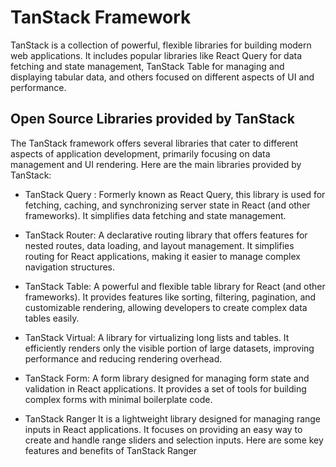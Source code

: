 # TanStack Framework
TanStack is a collection of powerful, flexible libraries for building modern web applications. It includes popular libraries like React Query for data fetching and state management, TanStack Table for managing and displaying tabular data, and others focused on different aspects of UI and performance.

## Open Source Libraries provided by TanStack 

The TanStack framework offers several libraries that cater to different aspects of application development, primarily focusing on data management and UI rendering. Here are the main libraries provided by TanStack:

- TanStack Query :  Formerly known as React Query, this library is used for fetching, caching, and synchronizing server state in React (and other frameworks). It simplifies data fetching and state management.

- TanStack Router:
A declarative routing library that offers features for nested routes, data loading, and layout management. It simplifies routing for React applications, making it easier to manage complex navigation structures.

- TanStack Table: 
A powerful and flexible table library for React (and other frameworks). It provides features like sorting, filtering, pagination, and customizable rendering, allowing developers to create complex data tables easily.

- TanStack Virtual:
A library for virtualizing long lists and tables. It efficiently renders only the visible portion of large datasets, improving performance and reducing rendering overhead.

- TanStack Form:
A form library designed for managing form state and validation in React applications. It provides a set of tools for building complex forms with minimal boilerplate code.

- TanStack Ranger
It is a lightweight library designed for managing range inputs in React applications. It focuses on providing an easy way to create and handle range sliders and selection inputs. Here are some key features and benefits of TanStack Ranger
